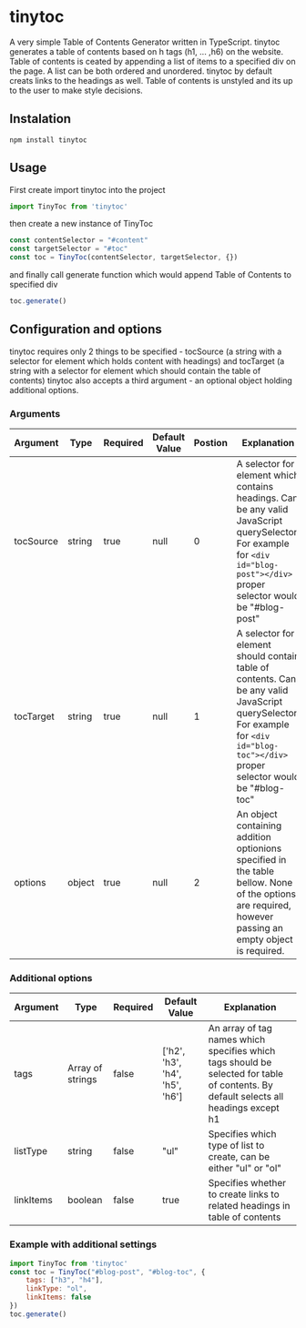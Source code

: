 # tinytoc
A very simple Table of Contents Generator written in TypeScript. tinytoc generates a table of contents based on h tags (h1, ... ,h6) on the website. Table of contents is ceated by appending a list of items to a specified div on the page. A list can be both ordered and unordered. tinytoc by default creats links to the headings as well. Table of contents is unstyled and its up to the user to make style decisions. 

## Instalation 

    npm install tinytoc

## Usage

First create import tinytoc into the project

```javascript
import TinyToc from 'tinytoc'
```
then create a new instance of TinyToc

```javascript
const contentSelector = "#content"
const targetSelector = "#toc"
const toc = TinyToc(contentSelector, targetSelector, {})
```

and finally call generate function which would append Table of Contents to specified div 

```javascript
toc.generate()
```

## Configuration and options
tinytoc requires only 2 things to be specified - tocSource (a string with a selector for element which holds content with headings) and tocTarget (a string with a selector for element which should contain the table of contents)
tinytoc also accepts a third argument - an optional object holding additional options.

### Arguments

Argument | Type | Required | Default Value | Postion | Explanation 
---------|------|----------|---------------|---------|------------
tocSource | string | true | null | 0 | A selector for element which contains headings. Can be any valid JavaScript querySelector. For example for `<div id="blog-post"></div>` proper selector would be "#blog-post" 
tocTarget | string | true | null | 1 | A selector for element should contain table of contents. Can be any valid JavaScript querySelector. For example for `<div id="blog-toc"></div>` proper selector would be "#blog-toc"
options | object | true | null | 2 | An object containing addition optionions specified in the table bellow.  None of the options are required, however passing an empty object is required. 

### Additional options

Argument | Type | Required | Default Value | Explanation
---------|------|----------|---------------|------------
tags | Array of strings | false | ['h2', 'h3', 'h4', 'h5', 'h6'] | An array of tag names which specifies which tags should be selected for table of contents. By default selects all headings except h1
listType | string | false | "ul" | Specifies which type of list to create, can be either "ul" or "ol"
linkItems | boolean | false | true | Specifies whether to create links to related headings in table of contents

### Example with additional settings
```javascript
import TinyToc from 'tinytoc'
const toc = TinyToc("#blog-post", "#blog-toc", {
    tags: ["h3", "h4"],
    linkType: "ol",
    linkItems: false
})
toc.generate()
```